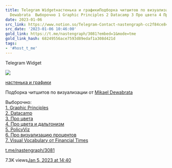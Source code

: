 ```yaml
---
title: Telegram Widgetнастенька и графикиПодборка читшитов по визуализации от Mikael
  Dewabrata  Выборочно 1 Graphic Principles 2 Datacamp 3 Про цвета 4 Про ц
date: 2023-01-06
src_link: https://www.notion.so/Telegram-Contact-nastengraph-cc2f84ce84034033a20cbf3905ba44b1
src_date: '2023-01-06 10:46:00'
gold_link: https://t.me/nastengraph/3081?embed=1&mode=tme
gold_link_hash: 68249556ace7593d89edaf1a308d421d
tags:
- '#host_t_me'
---
```






Telegram Widget




















[*![](https://cdn4.cdn-telegram.org/file/OyQXW1JVzR5AHEpTHJXu6uT-uYd7eD0ZEk9mXhSrS7HtGcJ7OG4m0PY7_kN8NBKTO9_ZsYXqWRtnxSai_v-ERr6sapfvE60JUFfto3XCaaYUn3NxZUN5-pDK3v3vwe_3P2wNTmQM0VDiRaSP1VTMVSAb7-iCWgJyhVCU-VRHHZlUVdfA5bETXpYnrdw5gxpDGesoXUOx3ApuVY5uVfpz1MAipZrH7TmHGbv775dxrxcqxBUzO5cbXwVJ55D6cBUVghfmNAzot9DDrDA335H1FXr_oVdXfil4A0gsAJcW4cFOnFdvjR7XaD3a8tda6Qcsst9vZJRBz1v9YsQAl41Etw.jpg)*](https://t.me/nastengraph)



[настенька и графики](https://t.me/nastengraph)







Подборка читшитов по визуализации от [Mikael Dewabrata](https://twitter.com/mikaeldewabrata/status/1607598778223296514?s=12&amp;t=fIJoToZ-ADloxRy-d4jtfw)  
  
Выборочно:  
[1. Graphic Principles](https://graphicsprinciples.github.io/cheatsheet.html)  
[2. Datacamp](https://www.datacamp.com/cheat-sheet/data-viz-cheat-sheet)  
[3. Про цвета](https://github.com/MI2-Education/2021Z-DataVisualizationTechniques/blob/master/projects/project1/krzyzinski_wojciechowski_zolkowski/krzyzinski_wojciechowski_zolkowski.pdf)  
[4. Про цвета и дальтонизм](https://github.com/MI2-Education/2021Z-DataVisualizationTechniques/blob/master/projects/project1/spytek_staczek_szmajdzinski/spytek_staczek_szmajdzinski.pdf)  
[5. PolicyViz](https://policyviz.com/wp-content/uploads/2018/08/PolicyViz-DataViz-Cheatsheet.pdf)  
[6. Про визуализацию процентов](https://infonewt.com/percentages/)  
[7. Visual Vocabulary от Financial Times](https://github.com/Financial-Times/chart-doctor/tree/main/visual-vocabulary)

[t.me/nastengraph/3081](https://t.me/nastengraph/3081)

7.3K views[Jan 5, 2023 at 14:40](https://t.me/nastengraph/3081)